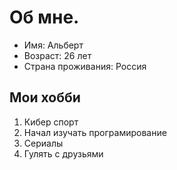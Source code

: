 # Об мне.
- Имя: Альберт
- Возраст: 26 лет
- Страна проживания: Россия
## Мои хобби
1. Кибер спорт
2. Начал изучать програмирование
3. Сериалы
4. Гулять с друзьями